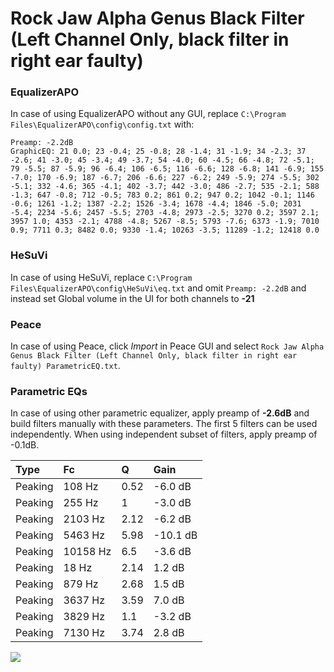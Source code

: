 # Rock Jaw Alpha Genus Black Filter (Left Channel Only, black filter in right ear faulty)

### EqualizerAPO
In case of using EqualizerAPO without any GUI, replace `C:\Program Files\EqualizerAPO\config\config.txt`
with:
```
Preamp: -2.2dB
GraphicEQ: 21 0.0; 23 -0.4; 25 -0.8; 28 -1.4; 31 -1.9; 34 -2.3; 37 -2.6; 41 -3.0; 45 -3.4; 49 -3.7; 54 -4.0; 60 -4.5; 66 -4.8; 72 -5.1; 79 -5.5; 87 -5.9; 96 -6.4; 106 -6.5; 116 -6.6; 128 -6.8; 141 -6.9; 155 -7.0; 170 -6.9; 187 -6.7; 206 -6.6; 227 -6.2; 249 -5.9; 274 -5.5; 302 -5.1; 332 -4.6; 365 -4.1; 402 -3.7; 442 -3.0; 486 -2.7; 535 -2.1; 588 -1.3; 647 -0.8; 712 -0.5; 783 0.2; 861 0.2; 947 0.2; 1042 -0.1; 1146 -0.6; 1261 -1.2; 1387 -2.2; 1526 -3.4; 1678 -4.4; 1846 -5.0; 2031 -5.4; 2234 -5.6; 2457 -5.5; 2703 -4.8; 2973 -2.5; 3270 0.2; 3597 2.1; 3957 1.0; 4353 -2.1; 4788 -4.8; 5267 -8.5; 5793 -7.6; 6373 -1.9; 7010 0.9; 7711 0.3; 8482 0.0; 9330 -1.4; 10263 -3.5; 11289 -1.2; 12418 0.0
```

### HeSuVi
In case of using HeSuVi, replace `C:\Program Files\EqualizerAPO\config\HeSuVi\eq.txt` and omit `Preamp:
-2.2dB` and instead set Global volume in the UI for both channels to **-21**

### Peace
In case of using Peace, click *Import* in Peace GUI and select `Rock Jaw Alpha Genus Black Filter (Left Channel Only, black filter in right ear faulty) ParametricEQ.txt`.

### Parametric EQs
In case of using other parametric equalizer, apply preamp of **-2.6dB** and build filters manually
with these parameters. The first 5 filters can be used independently.
When using independent subset of filters, apply preamp of -0.1dB.

| Type    | Fc       |    Q | Gain     |
|:--------|:---------|:-----|:---------|
| Peaking | 108 Hz   | 0.52 | -6.0 dB  |
| Peaking | 255 Hz   | 1    | -3.0 dB  |
| Peaking | 2103 Hz  | 2.12 | -6.2 dB  |
| Peaking | 5463 Hz  | 5.98 | -10.1 dB |
| Peaking | 10158 Hz | 6.5  | -3.6 dB  |
| Peaking | 18 Hz    | 2.14 | 1.2 dB   |
| Peaking | 879 Hz   | 2.68 | 1.5 dB   |
| Peaking | 3637 Hz  | 3.59 | 7.0 dB   |
| Peaking | 3829 Hz  | 1.1  | -3.2 dB  |
| Peaking | 7130 Hz  | 3.74 | 2.8 dB   |

![](https://raw.githubusercontent.com/jaakkopasanen/AutoEq/master/results/innerfidelity/sbaf-serious/Rock%20Jaw%20Alpha%20Genus%20Black%20Filter%20(Left%20Channel%20Only,%20black%20filter%20in%20right%20ear%20faulty)/Rock%20Jaw%20Alpha%20Genus%20Black%20Filter%20(Left%20Channel%20Only,%20black%20filter%20in%20right%20ear%20faulty).png)